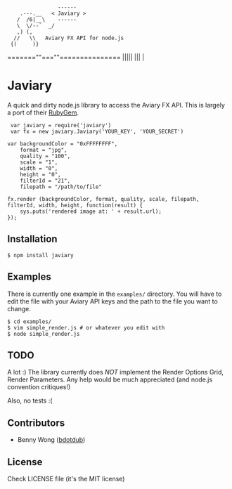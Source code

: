 
                    ------
        .---.__   < Javiary >
       /  /6|__\    ------
       \  \/--`  _/
       ,) (,
      //   \\   Aviary FX API for node.js
     {(     )}
   =======""===""===============
       |||||
        |||
         |
# Javiary

  A quick and dirty node.js library to access the Aviary FX API. This
  is largely a port of their [RubyGem](http://developers.aviary.com/effects-documentation-ruby).

     var javiary = require('javiary')
     var fx = new javiary.Javiary('YOUR_KEY', 'YOUR_SECRET')

    var backgroundColor = "0xFFFFFFFF",
        format = "jpg",
        quality = "100",
        scale = "1",
        width = "0",
        height = "0",
        filterId = "21",
        filepath = "/path/to/file"

    fx.render (backgroundColor, format, quality, scale, filepath, filterId, width, height, function(result) {
        sys.puts('rendered image at: ' + result.url);
    });

## Installation

    $ npm install javiary

## Examples

  There is currently one example in the `examples/` directory. You
  will have to edit the file with your Aviary API keys and the path
  to the file you want to change.

    $ cd examples/
    $ vim simple_render.js # or whatever you edit with
    $ node simple_render.js

## TODO

A lot :) The library currently does *NOT* implement the Render
Options Grid, Render Parameters. Any help would be much appreciated
(and node.js convention critiques!)

Also, no tests :(

## Contributors

  * Benny Wong ([bdotdub](http://github.com/bdotdub))

## License

Check LICENSE file (it's the MIT license)
